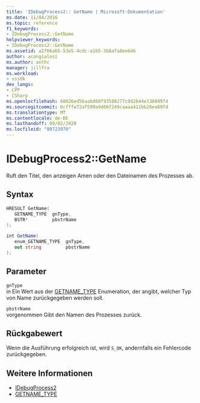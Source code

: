 ```yaml
---
title: 'IDebugProcess2:: GetName | Microsoft-Dokumentation'
ms.date: 11/04/2016
ms.topic: reference
f1_keywords:
- IDebugProcess2::GetName
helpviewer_keywords:
- IDebugProcess2::GetName
ms.assetid: a2f66ab5-53e5-4cdc-a1b5-3b8afa8ee646
author: acangialosi
ms.author: anthc
manager: jillfra
ms.workload:
- vssdk
dev_langs:
- CPP
- CSharp
ms.openlocfilehash: 68026ed56aabd08f93588277c8d2b44e13604974
ms.sourcegitcommit: 6cfffa72af599a9d667249caaaa411bb28ea69fd
ms.translationtype: MT
ms.contentlocale: de-DE
ms.lasthandoff: 09/02/2020
ms.locfileid: "80723970"
---
```

# <a name="idebugprocess2getname"></a>IDebugProcess2::GetName
Ruft den Titel, den anzeigen Amen oder den Dateinamen des Prozesses ab.

## <a name="syntax"></a>Syntax

```cpp
HRESULT GetName( 
   GETNAME_TYPE  gnType,
   BSTR*         pbstrName
);
```

```csharp
int GetName( 
   enum_GETNAME_TYPE  gnType,
   out string         pbstrName
);
```

## <a name="parameters"></a>Parameter
`gnType`\
in Ein Wert aus der [GETNAME_TYPE](../../../extensibility/debugger/reference/getname-type.md) Enumeration, der angibt, welcher Typ von Name zurückgegeben werden soll.

`pbstrName`\
vorgenommen Gibt den Namen des Prozesses zurück.

## <a name="return-value"></a>Rückgabewert
 Wenn die Ausführung erfolgreich ist, wird `S_OK`, andernfalls ein Fehlercode zurückgegeben.

## <a name="see-also"></a>Weitere Informationen
- [IDebugProcess2](../../../extensibility/debugger/reference/idebugprocess2.md)
- [GETNAME_TYPE](../../../extensibility/debugger/reference/getname-type.md)
